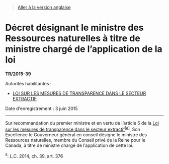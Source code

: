 > [Aller à la version anglaise](/en/Regulations/Statutory%20Instruments/2015/39.md)

# Décret désignant le ministre des Ressources naturelles à titre de ministre chargé de l’application de la loi

**TR/2015-39**

Autorités habilitantes : 
- [LOI SUR LES MESURES DE TRANSPARENCE DANS LE SECTEUR EXTRACTIF](/fr/Lois/Lois%20du%20Canada/2014/ch.%2039,%20art.%20376.md)

Date d'enregistrement : 3 juin 2015

----------

Sur recommandation du premier ministre et en vertu de l’article 5 de la [Loi sur les mesures de transparence dans le secteur extractif](/fr/Lois/Lois%20du%20Canada/2014/ch.%2039,%20art.%20376.md)<sup><a href='#nbp_3908_hq_10315'>[a]</a></sup>, Son Excellence le Gouverneur général en conseil désigne le ministre des Ressources naturelles, membre du Conseil privé de la Reine pour le Canada, à titre de ministre chargé de l’application de cette loi.

<a name='nbp_3908_hq_10315'><sup>a</sup></a>: L.C. 2014, ch. 39, art. 376<br />


